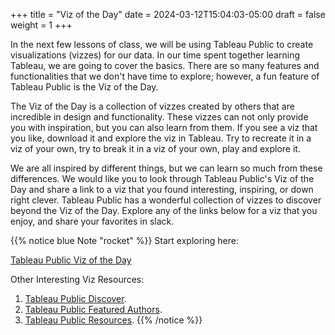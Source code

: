 +++
title = "Viz of the Day"
date = 2024-03-12T15:04:03-05:00
draft = false
weight = 1
+++

In the next few lessons of class, we will be using Tableau Public to create visualizations (vizzes) for our data. In our time spent together learning Tableau, we are going to cover the basics. There are so many features and functionalities that we don't have time to explore; however, a fun feature of Tableau Public is the Viz of the Day.

The Viz of the Day is a collection of vizzes created by others that are incredible in design and functionality. These vizzes can not only provide you with inspiration, but you can also learn from them. If you see a viz that you like, download it and explore the viz in Tableau. Try to recreate it in a viz of your own, try to break it in a viz of your own, play and explore it.

We are all inspired by different things, but we can learn so much from these differences. We would like you to look through Tableau Public's Viz of the Day and share a link to a viz that you found interesting, inspiring, or down right clever. Tableau Public has a wonderful collection of vizzes to discover beyond the Viz of the Day. Explore any of the links below for a viz that you enjoy, and share your favorites in slack.

{{% notice blue Note "rocket" %}}
Start exploring here:

[Tableau Public Viz of the Day](https://public.tableau.com/app/discover/viz-of-the-day)

Other Interesting Viz Resources:

1. [Tableau Public Discover](https://public.tableau.com/app/discover).
2. [Tableau Public Featured Authors](https://public.tableau.com/app/discover/authors).
3. [Tableau Public Resources](https://public.tableau.com/en-us/s/resources).
{{% /notice %}}